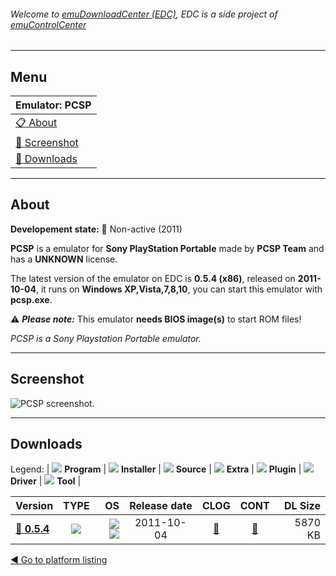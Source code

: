 ###### Welcome to [emuDownloadCenter (EDC)](https://github.com/PhoenixInteractiveNL/emuDownloadCenter/wiki/), EDC is a side project of [emuControlCenter](https://github.com/PhoenixInteractiveNL/emuControlCenter/wiki/)
***
## Menu
| **Emulator: PCSP** |
|:---------|
| [:clipboard: About](#about) |
| [:sunrise: Screenshot](#screenshot) |
| [:floppy_disk: Downloads](#downloads) |
***
## About
**Developement state:** :red_circle: Non-active (2011)

**PCSP** is a emulator for **Sony PlayStation Portable** made by **PCSP Team** and has a **UNKNOWN** license.

The latest version of the emulator on EDC is **0.5.4 (x86)**, released on **2011-10-04**, it runs on **Windows XP,Vista,7,8,10**, you can start this emulator with **pcsp.exe**.

:warning: _**Please note:**_ This emulator **needs BIOS image(s)** to start ROM files!

_PCSP is a Sony Playstation Portable emulator._
***
## Screenshot
![](https://raw.githubusercontent.com/PhoenixInteractiveNL/emuDownloadCenter/master/hooks/pcsp/emulator_screen_01.jpg "PCSP screenshot.")
***
## Downloads
Legend: | 
![](https://raw.githubusercontent.com/wiki/PhoenixInteractiveNL/emuDownloadCenter/images_misc/icon_program_24.png) **Program** | 
![](https://raw.githubusercontent.com/wiki/PhoenixInteractiveNL/emuDownloadCenter/images_misc/icon_installer_24.png) **Installer** | 
![](https://raw.githubusercontent.com/wiki/PhoenixInteractiveNL/emuDownloadCenter/images_misc/icon_source_code_24.png) **Source** | 
![](https://raw.githubusercontent.com/wiki/PhoenixInteractiveNL/emuDownloadCenter/images_misc/icon_extra_24.png) **Extra** | 
![](https://raw.githubusercontent.com/wiki/PhoenixInteractiveNL/emuDownloadCenter/images_misc/icon_plugin_24.png) **Plugin** | 
![](https://raw.githubusercontent.com/wiki/PhoenixInteractiveNL/emuDownloadCenter/images_misc/icon_driver_24.png) **Driver** | 
![](https://raw.githubusercontent.com/wiki/PhoenixInteractiveNL/emuDownloadCenter/images_misc/icon_tool_24.png) **Tool** | 
 
| Version | TYPE | OS | Release date | CLOG | CONT | DL Size |
|:--------|:----:|---:|:------------:|:----:|:----:|--------:|
| [:floppy_disk: **0.5.4**](https://github.com/PhoenixInteractiveNL/edc-repo0005/raw/master/pcsp/0.5.4.7z) | ![](https://raw.githubusercontent.com/wiki/PhoenixInteractiveNL/emuDownloadCenter/images_misc/icon_program_24.png) | ![](https://raw.githubusercontent.com/wiki/PhoenixInteractiveNL/emuDownloadCenter/images_misc/logo_windows_24.png)![](https://raw.githubusercontent.com/wiki/PhoenixInteractiveNL/emuDownloadCenter/images_misc/icon_32-bit_24.png) | 2011-10-04 | [:page_facing_up:](https://github.com/PhoenixInteractiveNL/edc-repo0005/blob/master/pcsp/0.5.4_changelog.txt) | [:mag_right:](https://github.com/PhoenixInteractiveNL/edc-repo0005/blob/master/pcsp/0.5.4_contents.txt) | 5870 KB |

[:arrow_backward: Go to platform listing](https://github.com/PhoenixInteractiveNL/emuDownloadCenter/wiki/EDC-Platform-List)
